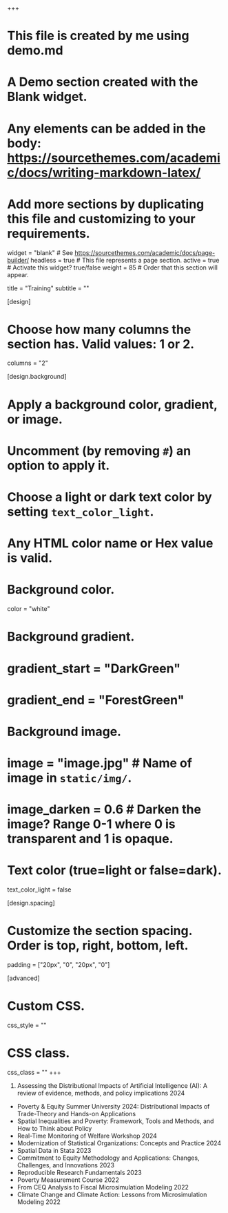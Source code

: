 +++
# This file is created by me using demo.md
# A Demo section created with the Blank widget.
# Any elements can be added in the body: https://sourcethemes.com/academic/docs/writing-markdown-latex/
# Add more sections by duplicating this file and customizing to your requirements.

widget = "blank"  # See https://sourcethemes.com/academic/docs/page-builder/
headless = true  # This file represents a page section.
active = true  # Activate this widget? true/false
weight = 85  # Order that this section will appear.

title = "Training"
subtitle = ""

[design]
  # Choose how many columns the section has. Valid values: 1 or 2.
  columns = "2"

[design.background]
  # Apply a background color, gradient, or image.
  #   Uncomment (by removing `#`) an option to apply it.
  #   Choose a light or dark text color by setting `text_color_light`.
  #   Any HTML color name or Hex value is valid.

  # Background color.
 color = "white"
  
  # Background gradient.
#  gradient_start = "DarkGreen"
#  gradient_end = "ForestGreen"
  
  # Background image.
  # image = "image.jpg"  # Name of image in `static/img/`.
  # image_darken = 0.6  # Darken the image? Range 0-1 where 0 is transparent and 1 is opaque.

  # Text color (true=light or false=dark).
  text_color_light = false

[design.spacing]
  # Customize the section spacing. Order is top, right, bottom, left.
  padding = ["20px", "0", "20px", "0"]

[advanced]
 # Custom CSS. 
 css_style = ""
 
 # CSS class.
 css_class = ""
+++

1. Assessing the Distributional Impacts of Artificial Intelligence (AI): A review of evidence, methods, and policy implications 2024
+ Poverty & Equity Summer University 2024: Distributional Impacts of Trade-Theory and Hands-on Applications
+ Spatial Inequalities and Poverty: Framework, Tools and Methods, and How to Think about Policy
+ Real-Time Monitoring of Welfare Workshop 2024
+ Modernization of Statistical Organizations: Concepts and Practice 2024
+ Spatial Data in Stata 2023
+ Commitment to Equity Methodology and Applications: Changes, Challenges, and Innovations 2023
+ Reproducible Research Fundamentals 2023
+ Poverty Measurement Course 2022
+ From CEQ Analysis to Fiscal Microsimulation Modeling 2022
+ Climate Change and Climate Action: Lessons from Microsimulation Modeling 2022

